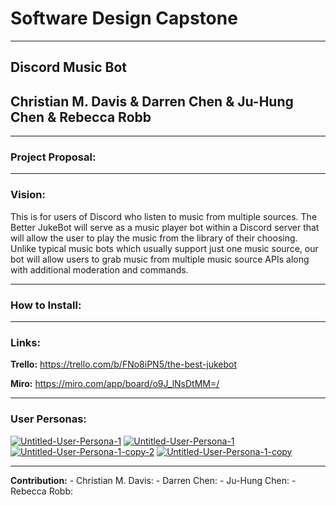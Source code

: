 # Software Design Capstone
***
## Discord Music Bot
## Christian M. Davis & Darren Chen & Ju-Hung Chen & Rebecca Robb
***

### Project Proposal: 

***
### Vision:
This is for users of Discord who listen to music from multiple sources. The Better JukeBot
will serve as a music player bot within a Discord server that will allow the user to
play the music from the library of their choosing. Unlike typical music bots which usually 
support just one music source, our bot will allow users to grab music from multiple music
source APIs along with additional moderation and commands. 
***
### How to Install:

***
### Links: 

**Trello:**
https://trello.com/b/FNo8iPN5/the-best-jukebot

**Miro:**
https://miro.com/app/board/o9J_lNsDtMM=/
***
### User Personas:

<a href="https://ibb.co/HNtMWyc"><img src="https://i.ibb.co/bHsySV4/Untitled-User-Persona-1.png" alt="Untitled-User-Persona-1" border="0"></a>
<a href="https://ibb.co/cYxX70z"><img src="https://i.ibb.co/LNvh2m4/Untitled-User-Persona-1.png" alt="Untitled-User-Persona-1" border="0"></a>
<a href="https://ibb.co/mCsCKkw"><img src="https://i.ibb.co/HDvDy6s/Untitled-User-Persona-1-copy-2.png" alt="Untitled-User-Persona-1-copy-2" border="0"></a>
<a href="https://ibb.co/4TNg18s"><img src="https://i.ibb.co/6PsJXHv/Untitled-User-Persona-1-copy.png" alt="Untitled-User-Persona-1-copy" border="0"></a>

***



**Contribution:**
    - Christian M. Davis:
    - Darren Chen:
    - Ju-Hung Chen: 
    - Rebecca Robb: 
